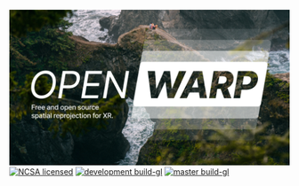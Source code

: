 ![logo](resources/logo.png)
[![NCSA licensed](https://img.shields.io/badge/license-NCSA-blue.svg)](LICENSE)
[![development build-gl](https://github.com/Zee2/openwarp/workflows/development%20build-gl/badge.svg)](https://github.com/Zee2/openwarp/actions)
[![master build-gl](https://github.com/Zee2/openwarp/workflows/master%20build-gl/badge.svg)](https://github.com/Zee2/openwarp/actions)
